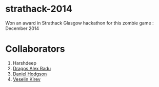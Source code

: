 # strathack-2014
Won an award in Strathack Glasgow hackathon for this zombie game : December 2014

# Collaborators

1. Harshdeep
2. [Dragos Alex Radu](https://github.com/dragosthealex) 
3. [Daniel Hodgson](https://github.com/Kanoshi)
4. [Veselin Kirev](https://github.com/kirev95)

